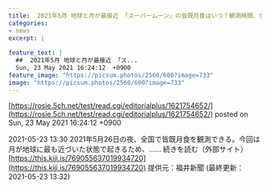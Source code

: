 ```yaml
---
title:  2021年5月 地球と月が最接近 「スーパームーン」の皆既月食はいつ？観測時間、全国各地の天気は  
categories:
- news
excerpt: |
  
feature_text: |
  ##  2021年5月 地球と月が最接近 「ス...
  Sun, 23 May 2021 16:24:12  +0900
feature_image: "https://picsum.photos/2560/600?image=733"
image: "https://picsum.photos/2560/600?image=733"
---
```


[https://rosie.5ch.net/test/read.cgi/editorialplus/1621754652/](https://rosie.5ch.net/test/read.cgi/editorialplus/1621754652/)
posted on Sun, 23 May 2021 16:24:12  +0900

<!--more-->

2021-05-23 13:30 2021年5月26日の夜、全国で皆既月食を観測できる。今回は月が地球に最も近づいた状態で起きるため、...... 続きを読む（外部サイト） [https://this.kiji.is/769055637019934720](https://this.kiji.is/769055637019934720) 提供元：福井新聞 (最終更新：2021-05-23 13:32)
